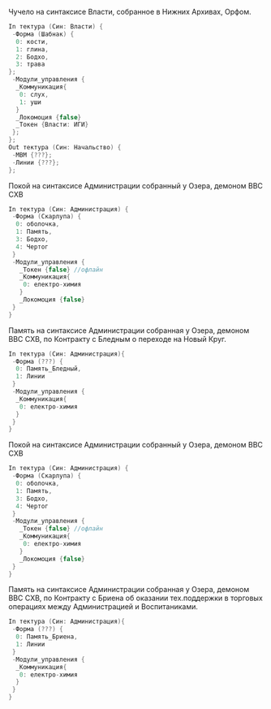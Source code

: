 Чучело на синтаксисе Власти, собранное в Нижних Архивах, Орфом.
```cpp
In тектура (Син: Власти) {
 -Форма (Шабнак) {
  0: кости, 
  1: глина, 
  2: Бодхо, 
  3: трава
};
 -Модули_управления {
  _Коммуникация{
   0: слух, 
   1: уши
  }
  _Локомоция {false}
  _Токен {Власти: ИГИ}
 };
};
Out тектура (Син: Начальство) {
 -МВМ {???};
 -Линии {???};
};
```

Покой на синтаксисе Администрации собранный у Озера, демоном ВВС СХВ
```cpp
In тектура (Син: Администрация) {
 -Форма (Скарлупа) {
  0: оболочка,
  1: Память,
  3: Бодхо,
  4: Чертог
 }
 -Модули_управления {
   _Токен {false} //офлайн
   _Коммуникация{
    0: електро-химия
   }
   _Локомоция {false}
 }
}
```

Память на синтаксисе Администрации собранная у Озера, демоном ВВС СХВ, по Контракту с Бледным о переходе на Новый Круг.
```cpp
In тектура (Син: Администрация){
 -Форма (???) {
  0: Память_Бледный,
  1: Линии
 }
 -Модули_управления {
  _Коммуникация{
   0: електро-химия
  }
 }
}
```

Покой на синтаксисе Администрации собранный у Озера, демоном ВВС СХВ
```cpp
In тектура (Син: Администрация) {
 -Форма (Скарлупа) {
  0: оболочка,
  1: Память,
  3: Бодхо,
  4: Чертог
 }
 -Модули_управления {
   _Токен {false} //офлайн
   _Коммуникация{
    0: електро-химия
   }
   _Локомоция {false}
 }
}
```

Память на синтаксисе Администрации собранная у Озера, демоном ВВС СХВ, по Контракту с Бриена об оказании тех.поддержки в торговых операциях между Администрацией и Воспитаниками.
```cpp
In тектура (Син: Администрация){
 -Форма (???) {
  0: Память_Бриена,
  1: Линии
 }
 -Модули_управления {
  _Коммуникация{
   0: електро-химия
  }
 }
}
```